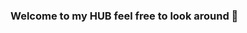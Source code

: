 ### Welcome to my HUB feel free to look around 👋 



<!--
**Alejandro-HUB/Alejandro-HUB** is a ✨ _special_ ✨ repository because its `README.md` (this file) appears on your GitHub profile.

Here are some ideas to get you started:

- 🔭 I’m currently working on PCUMS
- 🌱 I’m currently learning MongoDB
- 👯 I’m looking to collaborate on DBO
- 🤔 I’m looking for help with DBO
- 💬 Ask me about C++,C#,Python,Java
- 📫 How to reach me: alejandrolopez.org
- 😄 Pronouns: He/him
- ⚡ Fun fact: I am from Bogota, Colombia

-->
